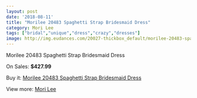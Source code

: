 ```yaml
---
layout: post
date: '2018-08-11'
title: "Morilee 20483 Spaghetti Strap Bridesmaid Dress"
category: Mori Lee
tags: ["bridal","unique","dress","crazy","dresses"]
image: http://img.eudances.com/20027-thickbox_default/morilee-20483-spaghetti-strap-bridesmaid-dress.jpg
---
```

Morilee 20483 Spaghetti Strap Bridesmaid Dress

On Sales: **$427.99**
<a href="https://www.eudances.com/en/mori-lee/5998-morilee-20483-spaghetti-strap-bridesmaid-dress.html"><amp-img layout="responsive" width="600" height="600" src="//img.eudances.com/20027-thickbox_default/morilee-20483-spaghetti-strap-bridesmaid-dress.jpg" alt="Morilee 20483 Spaghetti Strap Bridesmaid Dress 0" /></a>
<a href="https://www.eudances.com/en/mori-lee/5998-morilee-20483-spaghetti-strap-bridesmaid-dress.html"><amp-img layout="responsive" width="600" height="600" src="//img.eudances.com/20029-thickbox_default/morilee-20483-spaghetti-strap-bridesmaid-dress.jpg" alt="Morilee 20483 Spaghetti Strap Bridesmaid Dress 1" /></a>
<a href="https://www.eudances.com/en/mori-lee/5998-morilee-20483-spaghetti-strap-bridesmaid-dress.html"><amp-img layout="responsive" width="600" height="600" src="//img.eudances.com/20028-thickbox_default/morilee-20483-spaghetti-strap-bridesmaid-dress.jpg" alt="Morilee 20483 Spaghetti Strap Bridesmaid Dress 2" /></a>

Buy it: [Morilee 20483 Spaghetti Strap Bridesmaid Dress](https://www.eudances.com/en/mori-lee/5998-morilee-20483-spaghetti-strap-bridesmaid-dress.html "Morilee 20483 Spaghetti Strap Bridesmaid Dress")

View more: [Mori Lee](https://www.eudances.com/en/65-mori-lee "Mori Lee")